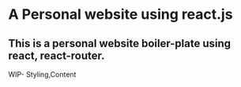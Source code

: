 # A Personal website using react.js
## This is a personal website boiler-plate using react, react-router.
WIP- Styling,Content